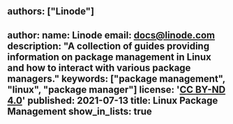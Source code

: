 authors: ["Linode"]
---
author:
  name: Linode
  email: docs@linode.com
description: "A collection of guides providing information on package management in Linux and how to interact with various package managers."
keywords: ["package management", "linux", "package manager"]
license: '[CC BY-ND 4.0](https://creativecommons.org/licenses/by-nd/4.0)'
published: 2021-07-13
title: Linux Package Management
show_in_lists: true
---